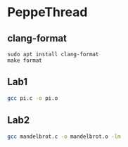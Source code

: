 # PeppeThread

## clang-format

```shell
sudo apt install clang-format
make format
```

## Lab1

```bash
gcc pi.c -o pi.o
```

## Lab2

```bash
gcc mandelbrot.c -o mandelbrot.o -lm
```
